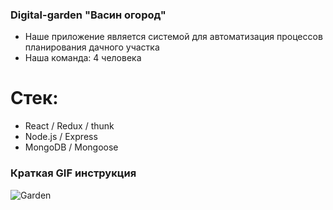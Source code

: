 ### Digital-garden "Васин огород"

* Наше приложение является системой для автоматизация процессов планирования дачного участка
* Наша команда: 4 человека

# Стек:

* React / Redux / thunk
* Node.js / Express
* MongoDB / Mongoose

### Краткая GIF инструкция 

![Garden](https://github.com/Nastavshev/digital-garden/blob/main/frontend/public/gif/learn.gif)




